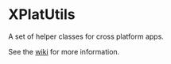 # XPlatUtils

A set of helper classes for cross platform apps.

See the [wiki](https://github.com/jonathanpeppers/XPlatUtils/wiki) for more information.


